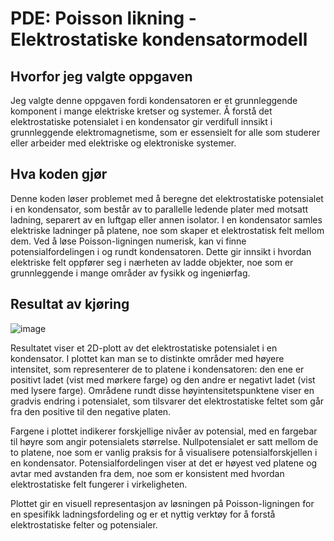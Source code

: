 # PDE: Poisson likning - Elektrostatiske kondensatormodell

## Hvorfor jeg valgte oppgaven
Jeg valgte denne oppgaven fordi kondensatoren er et grunnleggende komponent i mange elektriske kretser og systemer. Å forstå det elektrostatiske potensialet i en kondensator gir verdifull innsikt i grunnleggende elektromagnetisme, som er essensielt for alle som studerer eller arbeider med elektriske og elektroniske systemer.

## Hva koden gjør
Denne koden løser problemet med å beregne det elektrostatiske potensialet i en kondensator, som består av to parallelle ledende plater med motsatt ladning, separert av en luftgap eller annen isolator. I en kondensator samles elektriske ladninger på platene, noe som skaper et elektrostatisk felt mellom dem. Ved å løse Poisson-ligningen numerisk, kan vi finne potensialfordelingen i og rundt kondensatoren. Dette gir innsikt i hvordan elektriske felt oppfører seg i nærheten av ladde objekter, noe som er grunnleggende i mange områder av fysikk og ingeniørfag.

## Resultat av kjøring
![image](https://github.com/jacobw2003/Matte-4-Oblig---PDE/assets/136694092/9a0ec777-8181-4356-99e8-f807f9baa8b4)

Resultatet viser et 2D-plott av det elektrostatiske potensialet i en kondensator. I plottet kan man se to distinkte områder med høyere intensitet, som representerer de to platene i kondensatoren: den ene er positivt ladet (vist med mørkere farge) og den andre er negativt ladet (vist med lysere farge). Områdene rundt disse høyintensitetspunktene viser en gradvis endring i potensialet, som tilsvarer det elektrostatiske feltet som går fra den positive til den negative platen.

Fargene i plottet indikerer forskjellige nivåer av potensial, med en fargebar til høyre som angir potensialets størrelse. 
Nullpotensialet er satt mellom de to platene, noe som er vanlig praksis for å visualisere potensialforskjellen i en kondensator. 
Potensialfordelingen viser at det er høyest ved platene og avtar med avstanden fra dem, noe som er konsistent med hvordan elektrostatiske felt fungerer i virkeligheten.

Plottet gir en visuell representasjon av løsningen på Poisson-ligningen for en spesifikk ladningsfordeling og er et nyttig verktøy for å forstå elektrostatiske felter og potensialer. 
